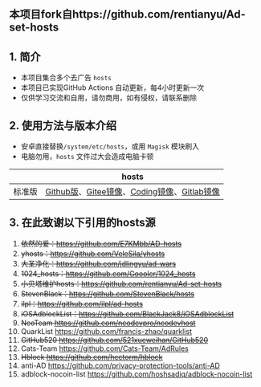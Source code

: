 
## 本项目fork自https://github.com/rentianyu/Ad-set-hosts

## 1. 简介

- 本项目集合多个去广告 `hosts`
- 本项目已实现GitHub Actions 自动更新，每4小时更新一次
- 仅供学习交流和自用，请勿商用，如有侵权，请联系删除

## 2. 使用方法与版本介绍

- 安卓直接替换`/system/etc/hosts`，或用 `Magisk` 模块刷入
- 电脑勿用，`hosts` 文件过大会造成电脑卡顿


|        | hosts                                                        | 
| ------ | ------------------------------------------------------------ |
| 标准版 | [Github版](https://raw.githubusercontent.com/shiqianwei0508/Adhosts-block/master/hosts)、[Gitee镜像](https://gitee.com/fish_cat/Adhosts-block/raw/master/hosts)、[Coding镜像](https://serverless-810704223.coding.net/p/adblock_hosts/d/Adhosts-block/git/raw/master/hosts)、[Gitlab镜像](https://gitlab.com/rainmor/Adhosts-block/-/raw/master/hosts) | 

## 3. 在此致谢以下引用的hosts源

1. ~~依然的爱：https://github.com/E7KMbb/AD-hosts~~
2. ~~yhosts：https://github.com/VeleSila/yhosts~~   
3. ~~大圣净化：https://github.com/jdlingyu/ad-wars~~ 
4. ~~1024_hosts：https://github.com/Goooler/1024_hosts~~   
6. ~~小贝塔维护hosts：https://github.com/rentianyu/Ad-set-hosts~~   
7. ~~StevenBlack：https://github.com/StevenBlack/hosts~~   
8. ~~ilpl：https://github.com/ilpl/ad-hosts~~
9. ~~iOSAdblockList：https://github.com/BlackJack8/iOSAdblockList~~
10. ~~NeoTeam https://github.com/neodevpro/neodevhost~~
11. QuarkList https://github.com/francis-zhao/quarklist
12. ~~GitHub520 https://github.com/521xueweihan/GitHub520~~
13. Cats-Team https://github.com/Cats-Team/AdRules
14. ~~Hblock https://github.com/hectorm/hblock~~
15. anti-AD https://github.com/privacy-protection-tools/anti-AD
16. adblock-nocoin-list https://github.com/hoshsadiq/adblock-nocoin-list
